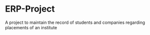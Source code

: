 # ERP-Project
A project to maintain the record of students and companies regarding placements of an institute
